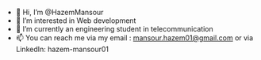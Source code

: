 - 👋 Hi, I’m @HazemMansour
- 👀 I’m interested in Web development
- 🌱 I’m currently an engineering student in telecommunication
- 📫 You can reach me via my email : mansour.hazem01@gmail.com or via LinkedIn: hazem-mansour01

<!---
HazemMansour/HazemMansour is a ✨ special ✨ repository because its `README.md` (this file) appears on your GitHub profile.
You can click the Preview link to take a look at your changes.
--->

